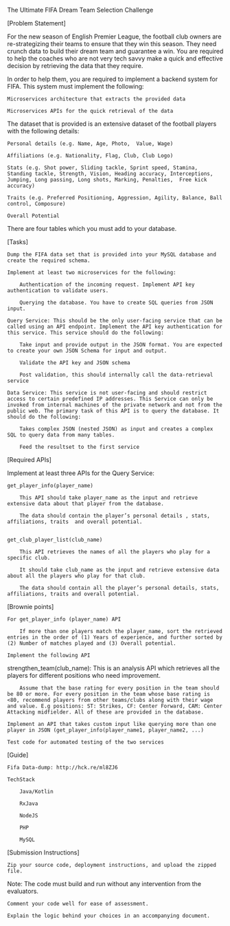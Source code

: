 The Ultimate FIFA Dream Team Selection Challenge

[Problem Statement]

For the new season of English Premier League, the football club owners are re-strategizing their teams to ensure that they win this season. They need crunch data to build their dream team and guarantee a win. You are required to help the coaches who are not very tech savvy make a quick and effective decision by retrieving the data that they require.

In order to help them, you are required to implement a backend system for FIFA. This system must implement the following:

    Microservices architecture that extracts the provided data  

    Microservices APIs for the quick retrieval of the data

The dataset that is provided is an extensive dataset of the football players with the following details:

    Personal details (e.g. Name, Age, Photo,  Value, Wage)

    Affiliations (e.g. Nationality, Flag, Club, Club Logo)

    Stats (e.g. Shot power, Sliding tackle, Sprint speed, Stamina, Standing tackle, Strength, Vision, Heading accuracy, Interceptions, Jumping, Long passing, Long shots, Marking, Penalties,  Free kick accuracy)

    Traits (e.g. Preferred Positioning, Aggression, Agility, Balance, Ball control, Composure)

    Overall Potential

There are four tables which you must add to your database.

 

[Tasks]

    Dump the FIFA data set that is provided into your MySQL database and create the required schema.

    Implement at least two microservices for the following:

        Authentication of the incoming request. Implement API key authentication to validate users.

        Querying the database. You have to create SQL queries from JSON input.

    Query Service: This should be the only user-facing service that can be called using an API endpoint. Implement the API key authentication for this service. This service should do the following:

        Take input and provide output in the JSON format. You are expected to create your own JSON Schema for input and output.

        Validate the API key and JSON schema

        Post validation, this should internally call the data-retrieval service

    Data Service: This service is not user-facing and should restrict access to certain predefined IP addresses. This Service can only be invoked from internal machines of the private network and not from the public web. The primary task of this API is to query the database. It should do the following:

        Takes complex JSON (nested JSON) as input and creates a complex SQL to query data from many tables.

        Feed the resultset to the first service

[Required APIs]

Implement at least three APIs for the Query Service:

    get_player_info(player_name)

        This API should take player_name as the input and retrieve extensive data about that player from the database.

        The data should contain the player’s personal details , stats, affiliations, traits  and overall potential.
         

    get_club_player_list(club_name)

        This API retrieves the names of all the players who play for a specific club.

        It should take club_name as the input and retrieve extensive data about all the players who play for that club.  

        The data should contain all the player’s personal details, stats, affiliations, traits and overall potential.

     

 

[Brownie points]

    For get_player_info (player_name) API

        If more than one players match the player_name, sort the retrieved entries in the order of (1) Years of experience, and further sorted by (2) Number of matches played and (3) Overall potential.

    Implement the following API

strengthen_team(club_name): This is an analysis API which retrieves all the players for different positions who need improvement.

        Assume that the base rating for every position in the team should be 80 or more. For every position in the team whose base rating is <80, recommend players from other teams/clubs along with their wage and value. E.g positions: ST: Strikes, CF: Center Forward, CAM: Center Attacking midfielder. All of these are provided in the database.

    Implement an API that takes custom input like querying more than one player in JSON (get_player_info(player_name1, player_name2, ...)

    Test code for automated testing of the two services

 

[Guide]

    Fifa Data-dump: http://hck.re/ml8ZJ6

    TechStack

        Java/Kotlin

        RxJava

        NodeJS

        PHP

        MySQL

 

[Submission Instructions]

    Zip your source code, deployment instructions, and upload the zipped file.

Note: The code must build and run without any intervention from the evaluators.

    Comment your code well for ease of assessment.

    Explain the logic behind your choices in an accompanying document.
